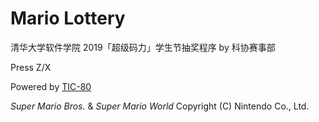 # Mario Lottery

清华大学软件学院 2019「超级码力」学生节抽奖程序 by 科协赛事部

Press Z/X

Powered by [TIC-80](http://tic.computer/)

_Super Mario Bros._ & _Super Mario World_ Copyright (C) Nintendo Co., Ltd.
